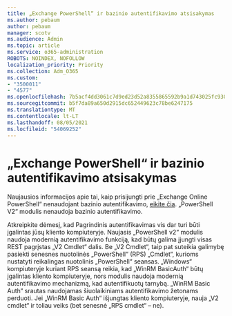```yaml
---
title: „Exchange PowerShell“ ir bazinio autentifikavimo atsisakymas
ms.author: pebaum
author: pebaum
manager: scotv
ms.audience: Admin
ms.topic: article
ms.service: o365-administration
ROBOTS: NOINDEX, NOFOLLOW
localization_priority: Priority
ms.collection: Adm_O365
ms.custom:
- "3500011"
- "4577"
ms.openlocfilehash: 7b5acf4dd3061c7d9ed23d52a8355865592b9a1d743025fc9300dcda5a18831a
ms.sourcegitcommit: b5f7da89a650d2915dc652449623c78be6247175
ms.translationtype: MT
ms.contentlocale: lt-LT
ms.lasthandoff: 08/05/2021
ms.locfileid: "54069252"
---
```

# <a name="exchange-powershell-and-basic-authentication-deprecation"></a>„Exchange PowerShell“ ir bazinio autentifikavimo atsisakymas

Naujausios informacijos apie tai, kaip prisijungti prie „Exchange Online PowerShell“ nenaudojant bazinio autentifikavimo, [eikite čia](https://aka.ms/exops-docs). „PowerShell V2“ modulis nenaudoja bazinio autentifikavimo.

Atkreipkite dėmesį, kad Pagrindinis autentifikavimas vis dar turi būti įgalintas jūsų kliento kompiuteryje.
Naujasis „PowerShell v2“ modulis naudoja modernią autentifikavimo funkciją, kad būtų galima įjungti visas REST pagrįstas „V2 Cmdlet“ dalis. Be „V2 Cmdlet“, taip pat suteikia galimybę pasiekti senesnes nuotolinės „PowerShell“ (RPS) „Cmdlet“, kurioms nustatyti reikalingas nuotolinis „PowerShell“ seansas. „Windows“ kompiuteryje kuriant RPS seansą reikia, kad „WinRM BasicAuth“ būtų įgalintas kliento kompiuteryje, nors modulis naudoja modernią autentifikavimo mechanizmą, kad autentifikuotų tarnybą. „WinRM Basic Auth“ srautas naudojamas šiuolaikiniams autentifikavimo žetonams perduoti. Jei „WinRM Basic Auth“ išjungtas kliento kompiuteryje, nauja „V2 cmdlet“ ir toliau veiks (bet senesnė „RPS cmdlet“ – ne).
